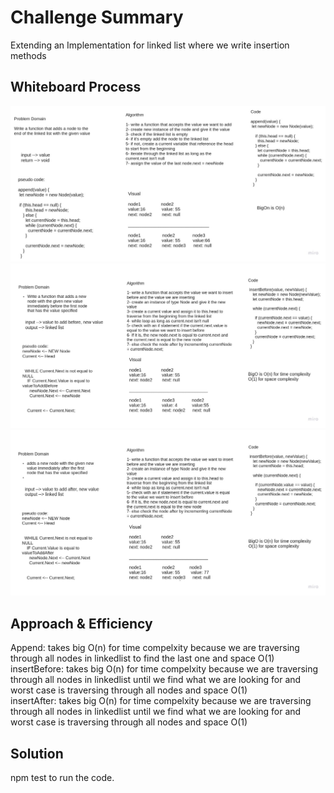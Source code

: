 # Challenge Summary
Extending an Implementation for linked list where we write insertion methods

## Whiteboard Process
![append](../images/ll-append.jpg)
![insertBefore](../images/ll-insertBefore.jpg)
![insertAfter](../images/ll-insertAfter.jpg)



## Approach & Efficiency
Append: takes big O(n) for time compelxity because we are traversing through all nodes in linkedlist to find the last one and space O(1)<br>
insertBefore: takes big O(n) for time compelxity because we are traversing through all nodes in linkedlist until we find what we are looking for and worst case is traversing through all nodes and space O(1)
<br>
insertAfter: takes big O(n) for time compelxity because we are traversing through all nodes in linkedlist until we find what we are looking for and worst case is traversing through all nodes and space O(1)


## Solution
npm test to run the code.
